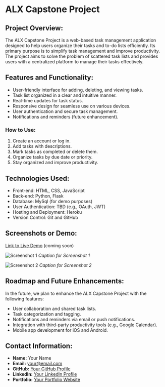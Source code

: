 # ALX Capstone Project

## Project Overview:
The ALX Capstone Project is a web-based task management application designed to help users organize their tasks and to-do lists efficiently. Its primary purpose is to simplify task management and improve productivity. The project aims to solve the problem of scattered task lists and provides users with a centralized platform to manage their tasks effectively.

## Features and Functionality:
- User-friendly interface for adding, deleting, and viewing tasks.
- Task list organized in a clear and intuitive manner.
- Real-time updates for task status.
- Responsive design for seamless use on various devices.
- User authentication and secure task management.
- Notifications and reminders (future enhancement).

### How to Use:
1. Create an account or log in.
2. Add tasks with descriptions.
3. Mark tasks as completed or delete them.
4. Organize tasks by due date or priority.
5. Stay organized and improve productivity.

## Technologies Used:
- Front-end: HTML, CSS, JavaScript
- Back-end: Python, Flask
- Database: MySql (for demo purposes)
- User Authentication: TBD (e.g., OAuth, JWT)
- Hosting and Deployment: Heroku
- Version Control: Git and GitHub

## Screenshots or Demo:
[Link to Live Demo](#) (coming soon)

![Screenshot 1](/screenshots/screenshot1.png)
*Caption for Screenshot 1*

![Screenshot 2](/screenshots/screenshot2.png)
*Caption for Screenshot 2*

## Roadmap and Future Enhancements:
In the future, we plan to enhance the ALX Capstone Project with the following features:
- User collaboration and shared task lists.
- Task categorization and tagging.
- Notifications and reminders via email or push notifications.
- Integration with third-party productivity tools (e.g., Google Calendar).
- Mobile app development for iOS and Android.

## Contact Information:
- **Name:** Your Name
- **Email:** your@email.com
- **GitHub:** [Your GitHub Profile](https://github.com/yourusername)
- **LinkedIn:** [Your LinkedIn Profile](https://www.linkedin.com/in/yourusername)
- **Portfolio:** [Your Portfolio Website](https://www.yourportfolio.com)
